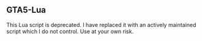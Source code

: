## GTA5-Lua
This Lua script is deprecated. I have replaced it with an actively maintained script which I do not control. Use at your own risk.
